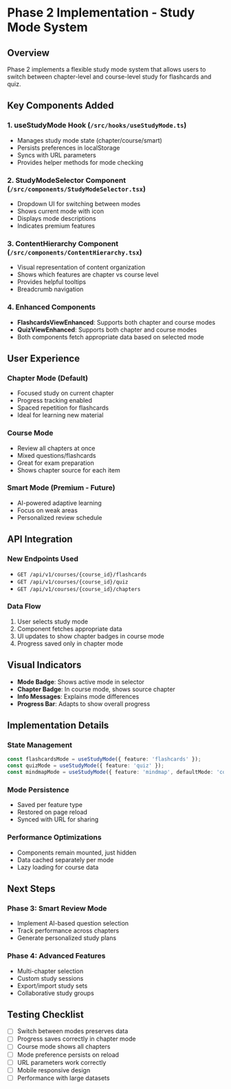 # Phase 2 Implementation - Study Mode System

## Overview

Phase 2 implements a flexible study mode system that allows users to switch between chapter-level and course-level study for flashcards and quiz.

## Key Components Added

### 1. **useStudyMode Hook** (`/src/hooks/useStudyMode.ts`)
- Manages study mode state (chapter/course/smart)
- Persists preferences in localStorage
- Syncs with URL parameters
- Provides helper methods for mode checking

### 2. **StudyModeSelector Component** (`/src/components/StudyModeSelector.tsx`)
- Dropdown UI for switching between modes
- Shows current mode with icon
- Displays mode descriptions
- Indicates premium features

### 3. **ContentHierarchy Component** (`/src/components/ContentHierarchy.tsx`)
- Visual representation of content organization
- Shows which features are chapter vs course level
- Provides helpful tooltips
- Breadcrumb navigation

### 4. **Enhanced Components**
- **FlashcardsViewEnhanced**: Supports both chapter and course modes
- **QuizViewEnhanced**: Supports both chapter and course modes
- Both components fetch appropriate data based on selected mode

## User Experience

### Chapter Mode (Default)
- Focused study on current chapter
- Progress tracking enabled
- Spaced repetition for flashcards
- Ideal for learning new material

### Course Mode
- Review all chapters at once
- Mixed questions/flashcards
- Great for exam preparation
- Shows chapter source for each item

### Smart Mode (Premium - Future)
- AI-powered adaptive learning
- Focus on weak areas
- Personalized review schedule

## API Integration

### New Endpoints Used
- `GET /api/v1/courses/{course_id}/flashcards`
- `GET /api/v1/courses/{course_id}/quiz`
- `GET /api/v1/courses/{course_id}/chapters`

### Data Flow
1. User selects study mode
2. Component fetches appropriate data
3. UI updates to show chapter badges in course mode
4. Progress saved only in chapter mode

## Visual Indicators

- **Mode Badge**: Shows active mode in selector
- **Chapter Badge**: In course mode, shows source chapter
- **Info Messages**: Explains mode differences
- **Progress Bar**: Adapts to show overall progress

## Implementation Details

### State Management
```typescript
const flashcardsMode = useStudyMode({ feature: 'flashcards' });
const quizMode = useStudyMode({ feature: 'quiz' });
const mindmapMode = useStudyMode({ feature: 'mindmap', defaultMode: 'course' });
```

### Mode Persistence
- Saved per feature type
- Restored on page reload
- Synced with URL for sharing

### Performance Optimizations
- Components remain mounted, just hidden
- Data cached separately per mode
- Lazy loading for course data

## Next Steps

### Phase 3: Smart Review Mode
- Implement AI-based question selection
- Track performance across chapters
- Generate personalized study plans

### Phase 4: Advanced Features
- Multi-chapter selection
- Custom study sessions
- Export/import study sets
- Collaborative study groups

## Testing Checklist

- [ ] Switch between modes preserves data
- [ ] Progress saves correctly in chapter mode
- [ ] Course mode shows all chapters
- [ ] Mode preference persists on reload
- [ ] URL parameters work correctly
- [ ] Mobile responsive design
- [ ] Performance with large datasets